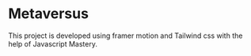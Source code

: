 # Metaversus
This project is developed using framer motion and Tailwind css with the help of Javascript Mastery.
